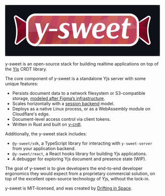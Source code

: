 <img src="logo.svg" />

y-sweet is an open-source stack for building realtime applications on top of the [Yjs](https://github.com/yjs/yjs) CRDT library.

The core component of y-sweet is a standalone Yjs server with some unique features:

- Persists document data to a network filesystem or S3-compatible storage, [modeled after Figma’s infrastructure](https://digest.browsertech.com/archive/browsertech-digest-figma-is-a-file-editor/).
- Scales horizontally with a [session backend](https://driftingin.space/posts/session-lived-application-backends) model.
- Deploys as a native Linux process, or as a WebAssembly module on Cloudflare's edge.
- Document-level access control via client tokens.
- Written in Rust and built on [y-crdt](https://github.com/y-crdt/y-crdt/).

Additionally, the y-sweet stack includes:
- `@y-sweet/sdk`, a TypeScript library for interacting with `y-sweet-server` from your application backend.
- `@y-sweet/react`, a React hooks library for building Yjs applications.
- A debugger for exploring Yjs document and presence state (WIP).

The goal of y-sweet is to give developers the end-to-end developer ergonomics they would expect from a proprietary commercial solution, on top of the excellent open-source technology of Yjs, without the lock-in.

y-sweet is MIT-licensed, and was created by [Drifting in Space](https://driftingin.space).
